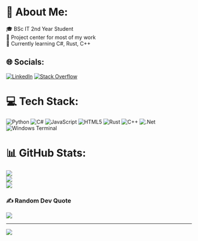 # 💫 About Me:
🎓 BSc IT 2nd Year Student<br>🔭 Project center for most of my work<br>📖 Currently learning C#, Rust, C++<br>


## 🌐 Socials:
[![LinkedIn](https://img.shields.io/badge/LinkedIn-%230077B5.svg?logo=linkedin&logoColor=white)](http://www.linkedin.com/in/max-bergmann-2946812b0/) [![Stack Overflow](https://img.shields.io/badge/-Stackoverflow-FE7A16?logo=stack-overflow&logoColor=white)](https://stackoverflow.com/users/23987114) 

# 💻 Tech Stack:
![Python](https://img.shields.io/badge/python-3670A0?style=flat&logo=python&logoColor=ffdd54) ![C#](https://img.shields.io/badge/c%23-%23239120.svg?style=flat&logo=csharp&logoColor=white) ![JavaScript](https://img.shields.io/badge/javascript-%23323330.svg?style=flat&logo=javascript&logoColor=%23F7DF1E) ![HTML5](https://img.shields.io/badge/html5-%23E34F26.svg?style=flat&logo=html5&logoColor=white) ![Rust](https://img.shields.io/badge/rust-%23000000.svg?style=flat&logo=rust&logoColor=white)  ![C++](https://img.shields.io/badge/c++-%2300599C.svg?style=flat&logo=c%2B%2B&logoColor=white) ![.Net](https://img.shields.io/badge/.NET-5C2D91?style=flat&logo=.net&logoColor=white) ![Windows Terminal](https://img.shields.io/badge/Windows%20Terminal-%234D4D4D.svg?style=flat&logo=windows-terminal&logoColor=white) 
# 📊 GitHub Stats:
![](https://github-readme-stats.vercel.app/api?username=Chester-xx&theme=shadow_blue&hide_border=false&include_all_commits=false&count_private=false)<br/>
![](https://github-readme-streak-stats.herokuapp.com/?user=Chester-xx&theme=shadow_blue&hide_border=false)<br/>
![](https://github-readme-stats.vercel.app/api/top-langs/?username=Chester-xx&theme=shadow_blue&hide_border=false&include_all_commits=false&count_private=false&layout=compact)

### ✍️ Random Dev Quote
![](https://quotes-github-readme.vercel.app/api?type=horizontal&theme=radical)

---
[![](https://visitcount.itsvg.in/api?id=Chester-xx&icon=6&color=2)](https://visitcount.itsvg.in)
